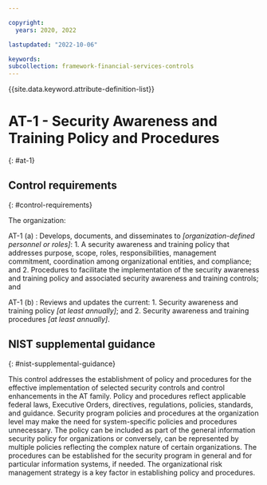 ```yaml
---

copyright:
  years: 2020, 2022

lastupdated: "2022-10-06"

keywords: 
subcollection: framework-financial-services-controls
---
```


{{site.data.keyword.attribute-definition-list}}

               
# AT-1 - Security Awareness and Training Policy and Procedures
{: #at-1}

## Control requirements
{: #control-requirements}

The organization:

AT-1 (a)
    : Develops, documents, and disseminates to _[organization-defined personnel or roles]_:
      1. A security awareness and training policy that addresses purpose, scope, roles, responsibilities, management commitment, coordination among organizational entities, and compliance; and
      2. Procedures to facilitate the implementation of the security awareness and training policy and associated security awareness and training controls; and

AT-1 (b)
    : Reviews and updates the current:
      1. Security awareness and training policy _[at least annually]_; and
      2. Security awareness and training procedures _[at least annually]_.

## NIST supplemental guidance
{: #nist-supplemental-guidance}

This control addresses the establishment of policy and procedures for the effective implementation of selected security controls and control enhancements in the AT family. Policy and procedures reflect applicable federal laws, Executive Orders, directives, regulations, policies, standards, and guidance. Security program policies and procedures at the organization level may make the need for system-specific policies and procedures unnecessary. The policy can be included as part of the general information security policy for organizations or conversely, can be represented by multiple policies reflecting the complex nature of certain organizations. The procedures can be established for the security program in general and for particular information systems, if needed. The organizational risk management strategy is a key factor in establishing policy and procedures.





